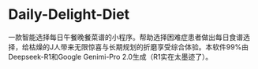 # Daily-Delight-Diet
一款智能选择每日午餐晚餐菜谱的小程序。帮助选择困难症患者做出每日食谱选择，给枯燥的J人带来无限惊喜与长期规划的折磨享受综合体验。本软件99%由Deepseek-R1和Google Genimi-Pro 2.0生成（R1实在太墨迹了）。
